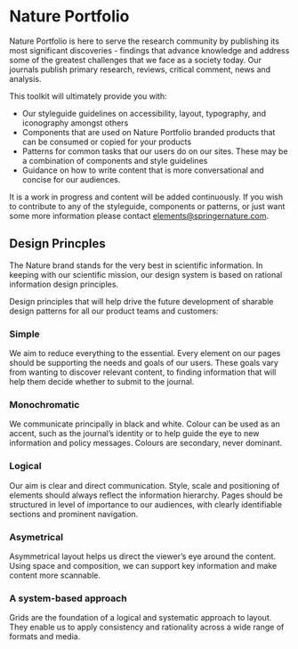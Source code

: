 # Nature Portfolio


Nature Portfolio is here to serve the research community by publishing its most significant discoveries - findings that advance knowledge and address some of the greatest challenges that we face as a society today. Our journals publish primary research, reviews, critical comment, news and analysis.  

This toolkit will ultimately provide you with:

- Our styleguide guidelines on accessibility, layout, typography, and iconography amongst others
- Components that are used on Nature Portfolio branded products that can be consumed or copied for your products
- Patterns for common tasks that our users do on our sites. These may be a combination of components and style guidelines
- Guidance on how to write content that is more conversational and concise for our audiences.


It is a work in progress and content will be added continuously. If you wish to contribute to any of the styleguide, components or patterns, or just want some more information please contact elements@springernature.com.

## Design Princples

The Nature brand stands for the very best in scientific information.
In keeping with our scientific mission, our design system is based on rational information design principles. 

Design principles that will help drive the future development of sharable design patterns for all our product teams and customers:

### Simple
We aim to reduce everything to the essential. Every element on our pages should be supporting the needs and goals of our users. These goals vary from wanting to discover relevant content, to finding information that will help them decide whether to submit to the journal. 

### Monochromatic
We communicate principally in black and white. Colour can be used as an accent, such as the journal’s identity or to help guide the eye to new information and policy messages. Colours are secondary, never dominant.


### Logical
Our aim is clear and direct communication. Style, scale and positioning of elements should always reflect the information hierarchy. Pages should be structured in level of importance to our audiences, with clearly identifiable sections and prominent navigation.

### Asymetrical
Asymmetrical layout helps us direct the viewer’s eye around the content. Using space and composition, we can support key information and make content more scannable.

### A system-based approach
Grids are the foundation of a logical and systematic approach to layout. They enable us to apply consistency and rationality across a wide range of formats and media. 


